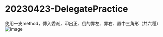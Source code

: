 # 20230423-DelegatePractice
使用一支method，傳入委派，印出正、倒的靠左、靠右、置中三角形（共六種）
![image](https://user-images.githubusercontent.com/130860817/234913099-a83bfd2b-245b-4336-ad78-4145c92a7f72.png)

